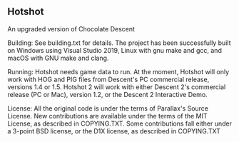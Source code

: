 ## Hotshot

An upgraded version of Chocolate Descent

Building:
See building.txt for details. The project has been successfully built on 
Windows using Visual Studio 2019, Linux with gnu make and gcc, and macOS 
with GNU make and clang.

Running:
Hotshot needs game data to run. At the moment, Hotshot will only work with
HOG and PIG files from Descent's PC commercial release, versions 1.4 or 1.5.
Hotshot 2 will work with either Descent 2's commercial release (PC or Mac),
version 1.2, or the Descent 2 Interactive Demo.

License:
All the original code is under the terms of Parallax's Source License. 
New contributions are available under the terms of the MIT License, as 
described in COPYING.TXT.
Some contributions fall either under a 3-point BSD license, or the D1X license,
as described in COPYING.TXT
